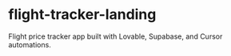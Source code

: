 # flight-tracker-landing
Flight price tracker app built with Lovable, Supabase, and Cursor automations.
